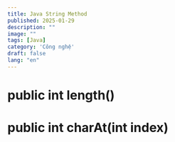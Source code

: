 ```yaml
---
title: Java String Method
published: 2025-01-29
description: ""
image: ""
tags: [Java]
category: 'Công nghệ'
draft: false
lang: "en"
---
```


# public int length()

# public int charAt(int index)